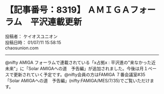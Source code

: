 # 【記事番号：8319】 ＡＭＩＧＡフォーラム　平沢連載更新

投稿者： ケイオスユニオン  
投稿日時： 01/07/11 15:58:15  
chaosunion.com

---

@nifty AMIGA フォーラムで連載されている「x占拠x : 平沢進の"来なかった近未来"」に「Solar AMIGAへの道　予告編」が追加されました。今後は月１ペースで更新されていく予定です。@nifty会員の方はFAMIGA ７番会議室#35「Solar AMIGAへの道　予告編」(nifty:FAMIGA/MES/7/35)でご覧いただけます。